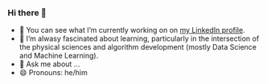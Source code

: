 ### Hi there 👋

<!--
**InonS/InonS** is a ✨ _special_ ✨ repository because its `README.md` (this file) appears on your GitHub profile.

- 🔭 I’m currently working on ...
- 🌱 I’m currently learning ...
- 👯 I’m looking to collaborate on ...
- 🤔 I’m looking for help with ...
- 💬 Ask me about ...
- 📫 How to reach me: ...
- 😄 Pronouns: ...
- ⚡ Fun fact: ...
--> 

- 🔭 You can see what I’m currently working on on [my LinkedIn profile](https://www.linkedin.com/in/inonsharony).
- 🌱 I’m alwasy fascinated about learning, particularly in the intersection of the physical sciences and algorithm development (mostly Data Science and Machine Learning).
- 💬 Ask me about ...
- 😄 Pronouns: he/him
